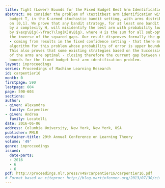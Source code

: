 ```yaml
---
title: Tight (Lower) Bounds for the Fixed Budget Best Arm Identification Bandit Problem
abstract: We consider the problem of \textitbest arm identification with a \textitfixed
  budget T, in the K-armed stochastic bandit setting, with arms distribution defined
  on [0,1]. We prove that any bandit strategy, for at least one bandit problem characterized
  by a complexity H, will misidentify the best arm with probability lower bounded
  by $\exp\Big(-\fracT\log(K)H\Big), where H is the sum for all sub-optimal arms of
  the inverse of the squared gaps. Our result disproves formally the general belief
  - coming from results in the fixed confidence setting - that there must exist an
  algorithm for this problem whose probability of error is upper bounded by \exp(-T/H)$.
  This also proves that some existing strategies based on the Successive Rejection
  of the arms are optimal - closing therefore the current gap between upper and lower
  bounds for the fixed budget best arm identification problem.
layout: inproceedings
series: Proceedings of Machine Learning Research
id: carpentier16
month: 0
firstpage: 590
lastpage: 604
page: 590-604
sections: 
author:
- given: Alexandra
  family: Carpentier
- given: Andrea
  family: Locatelli
date: 2016-06-06
address: Columbia University, New York, New York, USA
publisher: PMLR
container-title: 29th Annual Conference on Learning Theory
volume: '49'
genre: inproceedings
issued:
  date-parts:
  - 2016
  - 6
  - 6
pdf: http://proceedings.mlr.press/v49/carpentier16/carpentier16.pdf
# Format based on citeproc: http://blog.martinfenner.org/2013/07/30/citeproc-yaml-for-bibliographies/
---
```

